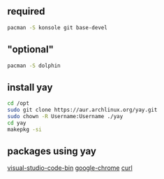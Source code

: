 ## required
```bash
pacman -S konsole git base-devel
```

## "optional"
```bash
pacman -S dolphin
```

## install yay
```bash
cd /opt
sudo git clone https://aur.archlinux.org/yay.git
sudo chown -R Username:Username ./yay
cd yay
makepkg -si
```

## packages using yay

[visual-studio-code-bin](https://aur.archlinux.org/packages/visual-studio-code-bin/?O=10&PP=10)
[google-chrome](https://aur.archlinux.org/packages/google-chrome/)
[curl](https://aur.archlinux.org/packages/curl-git/)